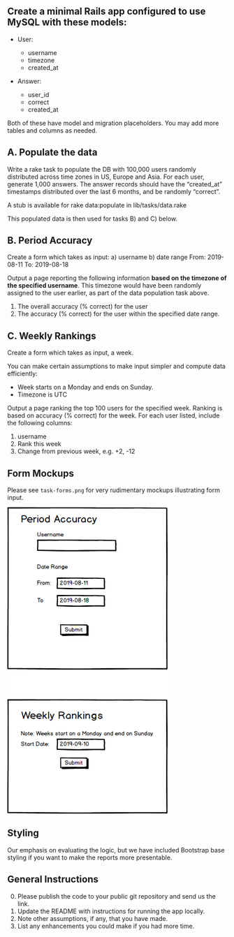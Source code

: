 
## Create a minimal Rails app configured to use MySQL with these models:

* User:
  - username
  - timezone
  - created_at

* Answer:
  - user_id
  - correct
  - created_at

Both of these have model and migration placeholders. You may add more
tables and columns as needed.

## A. Populate the data

Write a rake task to populate the DB with 100,000 users randomly
distributed across time zones in US, Europe and Asia. For each user,
generate 1,000 answers. The answer records should have the “created_at”
timestamps distributed over the last 6 months, and be randomly
“correct”.

A stub is available for rake data:populate in lib/tasks/data.rake

This populated data is then used for tasks B) and C) below.

## B. Period Accuracy 

Create a form which takes as input:
a) username
b) date range 
    From: 2019-08-11
    To:   2019-08-18

Output a page reporting the following information __based on the timezone
of the specified username__. This timezone would have been randomly
assigned to the user earlier, as part of the data population task above.

1. The overall accuracy (% correct) for the user 
2. The accuracy (% correct) for the user within the specified date range.

## C. Weekly Rankings

Create a form which takes as input, a week.

You can make certain assumptions to make input simpler and compute data
efficiently:

* Week starts on a Monday and ends on Sunday.
* Timezone is UTC

Output a page ranking the top 100 users for the specified week. Ranking
is based on accuracy (% correct) for the week. For each user listed,
include the following columns:

1. username
2. Rank this week
3. Change from previous week, e.g. +2, -12

## Form Mockups

Please see `task-forms.png` for very rudimentary mockups illustrating
form input.

![Form Input Sketch](task-forms.png)

## Styling

Our emphasis on evaluating the logic, but we have included Bootstrap
base styling if you want to make the reports more presentable.

## General Instructions

0. Please publish the code to your public git repository and send us the link.
1. Update the README with instructions for running the app locally.
2. Note other assumptions, if any, that you have made.
3. List any enhancements you could make if you had more time.

